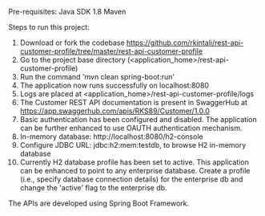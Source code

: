 Pre-requisites:
Java SDK 1.8
Maven

Steps to run this project:

1) Download or fork the codebase https://github.com/rkintali/rest-api-customer-profile/tree/master/rest-api-customer-profile
2) Go to the project base directory (<application_home>/rest-api-customer-profile)
3) Run the command 'mvn clean spring-boot:run'
4) The application now runs successfully on localhost:8080
5) Logs are placed at <application_home>/rest-api-customer-profile/logs
6) The Customer REST API documentation is present in SwaggerHub at https://app.swaggerhub.com/apis/RKS89/Customer/1.0.0
7) Basic authentication has been configured and disabled. The application can be further enhanced to use OAUTH authentication mechanism.
8) In-memory database: http://localhost:8080/h2-console
9) Configure JDBC URL: jdbc:h2:mem:testdb, to browse H2 in-memory database
10) Currently H2 database profile has been set to active. This application can be enhanced to point to any enterprise database. Create a profile (i.e., specify database connection details) for the enterprise db and change the 'active' flag to the enterprise db.

The APIs are developed using Spring Boot Framework.